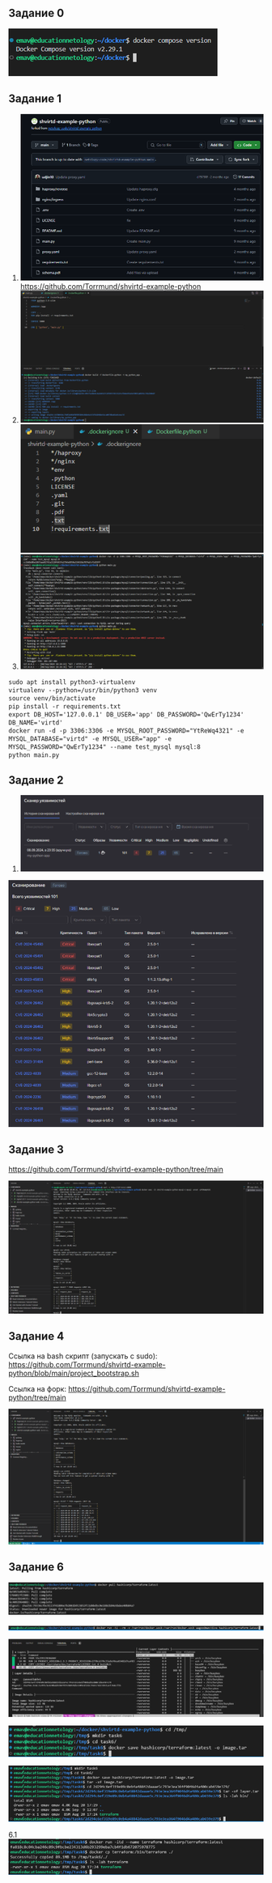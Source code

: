 ## Задание 0

![1725808443196](image/README/1725808443196.png)

## Задание 1

1.  ![1725808615391](image/README/1725808615391.png)
   https://github.com/Torrmund/shvirtd-example-python
2.  ![1725810400235](image/README/1725810400235.png) ![1725810438670](image/README/1725810438670.png)
3.  ![1725820140401](image/README/1725820140401.png)

   ```
   sudo apt install python3-virtualenv
   virtualenv --python=/usr/bin/python3 venv
   source venv/bin/activate
   pip install -r requirements.txt
   export DB_HOST='127.0.0.1' DB_USER='app' DB_PASSWORD='QwErTy1234' DB_NAME='virtd'
   docker run -d -p 3306:3306 -e MYSQL_ROOT_PASSWORD="YtReWq4321" -e MYSQL_DATABASE="virtd" -e MYSQL_USER="app" -e MYSQL_PASSWORD="QwErTy1234" --name test_mysql mysql:8
   python main.py
   ```

## Задание 2

1.  ![1725824190143](image/README/1725824190143.png)

   ![1725824219228](image/README/1725824219228.png)

## Задание 3

https://github.com/Torrmund/shvirtd-example-python/tree/main

![1725876948440](image/README/1725876948440.png)

## Задание 4

Ссылка на bash скрипт (запускать с sudo):
https://github.com/Torrmund/shvirtd-example-python/blob/main/project_bootstrap.sh

Ссылка на форк:
https://github.com/Torrmund/shvirtd-example-python/tree/main

![1725877702186](image/README/1725877702186.png)



## Задание 6

![1725883332843](image/README/1725883332843.png)

![1725883355360](image/README/1725883355360.png)

![1725883379301](image/README/1725883379301.png)

![1725883469604](image/README/1725883469604.png)

![1725883681998](image/README/1725883681998.png)


6.1
 ![1725893970887](image/README/1725893970887.png)
